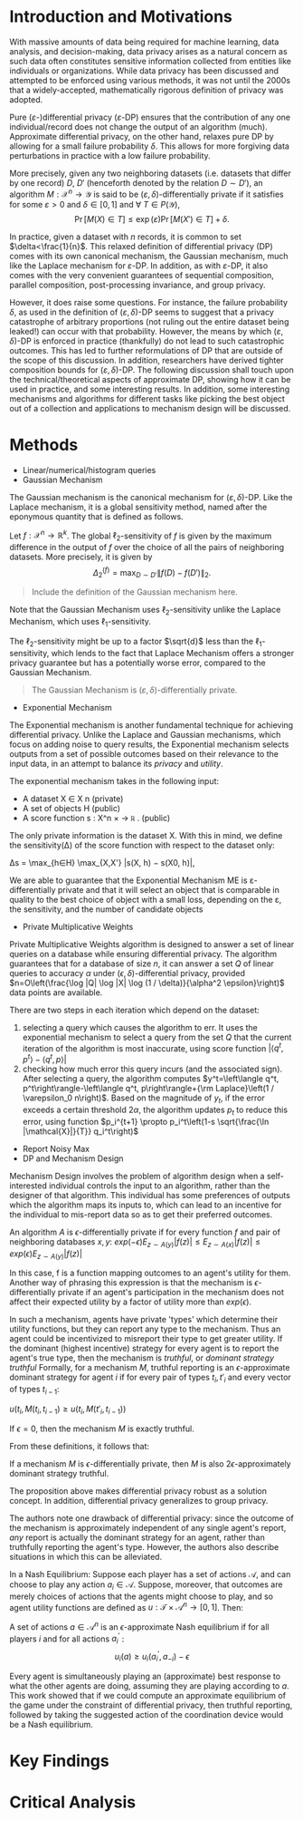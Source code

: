 # Introduction and Motivations
With massive amounts of data being required for machine learning, data analysis, and decision-making, data privacy arises as a natural concern as such data often constitutes sensitive information collected from entities like individuals or organizations. While data privacy has been discussed and attempted to be enforced using various methods, it was not until the 2000s that a widely-accepted, mathematically rigorous definition of privacy was adopted.

Pure ($`\varepsilon`$-)differential privacy ($`\varepsilon`$-DP) ensures that the contribution of any one individual/record does not change the output of an algorithm (much). Approximate differential privacy, on the other hand, relaxes pure DP by allowing for a small failure probability $`\delta`$. This allows for more forgiving data perturbations in practice with a low failure probability.

More precisely, given any two neighboring datasets (i.e. datasets that differ by one record) $`D`$, $`D'`$ (henceforth denoted by the relation $`D\sim D'`$), an algorithm $`M:\mathcal{X}^n\to \mathcal{Y}`$ is said to be ($`\varepsilon,\delta`$)-differentially private if it satisfies for some $`\varepsilon>0`$ and $`\delta\in[0,1]`$ and $\forall\ T\in P(\mathcal{Y})$,
$$\Pr[M(X)\in T]\leq\exp(\varepsilon)\Pr[M(X')\in T] + \delta.$$

In practice, given a dataset with $`n`$ records, it is common to set $`\delta<\frac{1}{n}`$. This relaxed definition of differential privacy (DP) comes with its own canonical mechanism, the Gaussian mechanism, much like the Laplace mechanism for $`\varepsilon`$-DP. In addition, as with $`\varepsilon`$-DP, it also comes with the very convenient guarantees of sequential composition, parallel composition, post-processing invariance, and group privacy.

However, it does raise some questions. For instance, the failure probability $`\delta`$, as used in the definition of ($`\varepsilon,\delta`$)-DP seems to suggest that a privacy catastrophe of arbitrary proportions (not ruling out the entire dataset being leaked!) can occur with that probability. However, the means by which ($`\varepsilon,\delta`$)-DP is enforced in practice (thankfully) do not lead to such catastrophic outcomes. This has led to further reformulations of DP that are outside of the scope of this discussion. In addition, researchers have derived tighter composition bounds for ($`\varepsilon,\delta`$)-DP. The following discussion shall touch upon the technical/theoretical aspects of approximate DP, showing how it can be used in practice, and some interesting results. In addition, some interesting mechanisms and algorithms for different tasks like picking the best object out of a collection and applications to mechanism design will be discussed.

# Methods

- Linear/numerical/histogram queries
- Gaussian Mechanism

The Gaussian mechanism is the canonical mechanism for ($`\varepsilon,\delta`$)-DP. Like the Laplace mechanism, it is a global sensitivity method, named after the eponymous quantity that is defined as follows.

Let $`f: \mathcal{X}^n \rightarrow \mathbb{R}^k`$. The global $\ell_2$-sensitivity of $f$ is given by the maximum difference in the output of $`f`$ over the choice of all the pairs of neighboring datasets. More precisely, it is given by
$$\Delta_2^{(f)}=\max_{D\sim D'}\left\|f(D)-f\left(D'\right)\right\|_2.$$

> Include the definition of the Gaussian mechanism here.

Note that the Gaussian Mechanism uses $\ell_2$-sensitivity unlike the Laplace Mechanism, which uses $\ell_1$-sensitivity.

The $\ell_2$-sensitivity might be up to a factor $\sqrt{d}$ less than the $\ell_1$-sensitivity, which lends to the fact that Laplace Mechanism offers a stronger privacy guarantee but has a potentially worse error, compared to the Gaussian Mechanism. 

> The Gaussian Mechanism is $(\varepsilon, \delta)$-differentially private.

- Exponential Mechanism

The Exponential mechanism is another fundamental technique for achieving differential privacy. Unlike the Laplace and Gaussian mechanisms, which focus on adding noise to query results, the Exponential mechanism selects outputs from a set of possible outcomes based on their relevance to the input data, in an attempt to balance its *privacy* and *utility*.

The exponential mechanism takes in the following input:
- A dataset X ∈ X n  (private)
- A set of objects H   (public)
- A score function s : X^n × → `ℝ` .  (public)

The only private information is the dataset X. With this in mind, we define the sensitivity(∆) of the score function with respect to the dataset only: 

∆s = \max_{h∈H} \max_{X,X'}  |s(X, h) − s(X0, h)|,

We are able to guarantee that the Exponential Mechanism ME is ε-differentially private and that it will select an object that is comparable in quality to the best choice of object with a small loss, depending on the ε, the sensitivity, and the number of candidate objects 




- Private Multiplicative Weights

Private Multiplicative Weights algorithm is designed to answer a set of linear queries on a database while ensuring differential privacy. The algorithm guarantees that for a database of size $n$, it can answer a set $Q$ of linear queries to accuracy $\alpha$ under $(\epsilon, \delta)$-differential privacy, provided $n=O\left(\frac{\log |Q| \log |X| \log (1 / \delta)}{\alpha^2 \epsilon}\right)$ data points are available.

There are two steps in each iteration which depend on the dataset: 
1. selecting a query which causes the algorithm to err. It uses the exponential mechanism to select a query from the set $Q$ that the current iteration of the algorithm is most inaccurate, using score function $\left|\left\langle q^t, p^t\right\rangle-\left\langle q^t, p\right\rangle\right|$
2. checking how much error this query incurs (and the associated sign). After selecting a query, the algorithm computes $y^t=\left\langle q^t, p^t\right\rangle-\left\langle q^t, p\right\rangle+{\rm Laplace}\left(1 / \varepsilon_0 n\right)$. Based on the magnitude of $y_t$, if the error exceeds a certain threshold $2 \alpha$, the algorithm updates $p_t$ to reduce this error, using function $p_i^{t+1} \propto p_i^t\left(1-s \sqrt{\frac{\ln |\mathcal{X}|}{T}} q_i^t\right)$


- Report Noisy Max
- DP and Mechanism Design

Mechanism Design involves the problem of algorithm design when a self-interested individual controls the input to an algorithm, rather than the designer of that algorithm. This individual has some preferences of outputs which the algorithm maps its inputs to, which can lead to an incentive for the individual to mis-report data so as to get their preferred outcomes. 

An algorithm $A$ is $\epsilon$-differentially private if for every function $f$ and pair of neighboring databases $x, y$:
$exp(-\epsilon)E_{z\sim A(y)}|f(z)|\leq E_{z\sim A(x)}|f(z)|\leq exp(\epsilon)E_{z\sim A(y)}|f(z)|$

In this case, f is a function mapping outcomes to an agent's utility for them. Another way of phrasing this expression is that the mechanism is $\epsilon$-differentially private if an agent's participation in the mechanism does not affect their expected utility by a factor of utility more than $exp(\epsilon)$.

In such a mechanism, agents have private 'types' which determine their utility functions, but they can report any type to the mechanism. Thus an agent could be incentivized to misreport their type to get greater utility. If the dominant (highest incentive) strategy for every agent is to report the agent's true type, then the mechanism is *truthful*, or *dominant strategy truthful* Formally, for a mechanism $M$, truthful reporting is an $\epsilon$-approximate dominant strategy for agent $i$ if for every pair of types $t_i, t\prime_{i}$ and every vector of types $t_{i - 1}$:

$u(t_i, M(t_i, t_{i - 1}) \geq u(t_i, M(t\prime_i, t_{i - 1}))$

If $\epsilon =0$, then the mechanism $M$ is exactly truthful. 

From these definitions, it follows that:

If a mechanism $M$ is $\epsilon$-differentially private, then $M$ is also $2\epsilon$-approximately dominant strategy truthful.

The proposition above makes differential privacy robust as a solution concept. In addition, differential privacy generalizes to group privacy. 

The authors note one drawback of differential privacy: since the outcome of the mechanism is approximately independent of any single agent's report, *any* report is actually the dominant strategy for an agent, rather than truthfully reporting the agent's type. However, the authors also describe situations in which this can be alleviated. 

In a Nash Equilibrium: Suppose each player has a set of actions $\mathcal{A}$, and can choose to play any action $a_i \in \mathcal{A}$. Suppose, moreover, that outcomes are merely choices of actions that the agents might choose to play, and so agent utility functions are defined as $u: \mathcal{T} \times \mathcal{A}^n \rightarrow[0,1]$. Then:

A set of actions $a \in \mathcal{A}^n$ is an $\epsilon$-approximate Nash equilibrium if for all players $i$ and for all actions $a_i^{\prime}$ :
$$u_i(a) \geq u_i\left(a_i^{\prime}, a_{-i}\right)-\epsilon$$

Every agent is simultaneously playing an (approximate) best response to what the other agents are doing, assuming they are playing according to $a$. This work showed that if we could compute an approximate equilibrium of the game under the constraint of differential privacy, then truthful reporting, followed by taking the suggested action of the coordination device would be a Nash equilibrium. 

# Key Findings

# Critical Analysis
